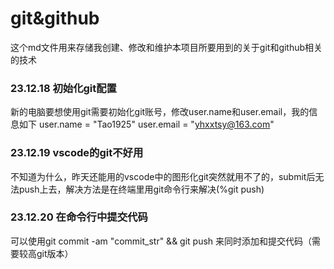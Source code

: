 # git&github
这个md文件用来存储我创建、修改和维护本项目所要用到的关于git和github相关的技术
### 23.12.18 初始化git配置
新的电脑要想使用git需要初始化git账号，修改user.name和user.email，我的信息如下
user.name  = "Tao1925"
user.email = "yhxxtsy@163.com"
### 23.12.19 vscode的git不好用
不知道为什么，昨天还能用的vscode中的图形化git突然就用不了的，submit后无法push上去，解决方法是在终端里用git命令行来解决(%git push)
### 23.12.20 在命令行中提交代码
可以使用git commit -am "commit_str" && git push
来同时添加和提交代码（需要较高git版本）
